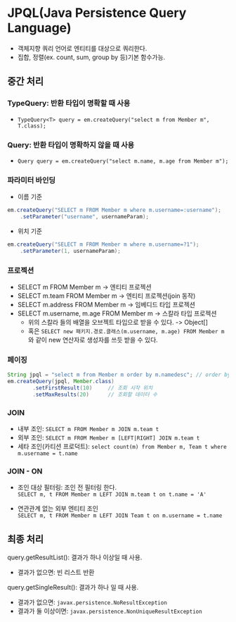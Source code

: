 JPQL(Java Persistence Query Language)
====
* 객체지향 쿼리 언어로 엔티티를 대상으로 쿼리한다.
* 집합, 정렬(ex. count, sum, group by 등)기본 함수가능.

## 중간 처리
### TypeQuery: 반환 타입이 명확할 때 사용    
* `TypeQuery<T> query = em.createQuery("select m from Member m", T.class);`    

### Query: 반환 타입이 명확하지 않을 때 사용    
* `Query query = em.createQuery("select m.name, m.age from Member m");`    

### 파라미터 바인딩
* 이름 기준
```java
em.createQuery("SELECT m FROM Member m where m.username=:username");
    .setParameter("username", usernameParam);
```
* 위치 기준
```java
em.createQuery("SELECT m FROM Member m where m.username=?1");
    .setParameter(1, usernameParam);
```

### 프로젝션
* SELECT m FROM Member m -> 엔티티 프로젝션    
* SELECT m.team FROM Member m -> 엔티티 프로젝션(join 동작)    
* SELECT m.address FROM Member m -> 임베디드 타입 프로젝션    
* SELECT m.username, m.age FROM Member m -> 스칼라 타입 프로젝션    
    * 위의 스칼라 들의 배열을 오브젝트 타입으로 받을 수 있다. -> Object[]
    * 혹은 `SELECT new 패키지.경로.클래스(m.username, m.age) FROM Member m` 와 같이 new 연산자로 생성자를 쓰듯 받을 수 있다.

### 페이징
```java
String jpql = "select m from Member m order by m.namedesc"; // order by 필수
em.createQuery(jpql, Member.class)
        .setFirstResult(10)     // 조회 시작 위치
        .setMaxResults(20)      // 조회할 데이터 수
```
### JOIN
* 내부 조인: `SELECT m FROM Member m JOIN m.team t`
* 외부 조인: `SELECT m FROM Member m [LEFT|RIGHT] JOIN m.team t`
* 세타 조인(카티션 프로덕트): `select count(m) from Member m, Team t where m.username = t.name`

### JOIN - ON
* 조인 대상 필터링: 조인 전 필터링 한다.    
`SELECT m, t FROM Member m LEFT JOIN m.team t on t.name = 'A'`
  

* 연관관계 없는 외부 엔티티 조인    
`SELECT m, t FROM Member m LEFT JOIN Team t on m.username = t.name`
## 최종 처리
query.getResultList(): 결과가 하나 이상일 때 사용.
* 결과가 없으면: 빈 리스트 반환

query.getSingleResult(): 결과가 하나 일 때 사용.
* 결과가 없으면: `javax.persistence.NoResultException`
* 결과가 둘 이상이면: `javax.persistence.NonUniqueResultException`